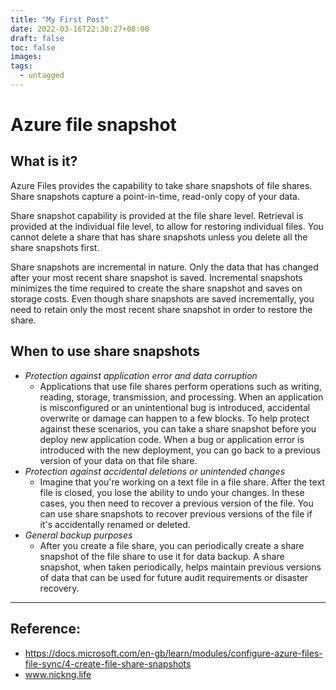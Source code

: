 ```yaml
---
title: "My First Post"
date: 2022-03-16T22:30:27+08:00
draft: false
toc: false
images:
tags:
  - untagged
---
```


# Azure file snapshot

## What is it? 
Azure Files provides the capability to take share snapshots of file shares. Share snapshots capture a point-in-time, read-only copy of your data.

Share snapshot capability is provided at the file share level. Retrieval is provided at the individual file level, to allow for restoring individual files. You cannot delete a share that has share snapshots unless you delete all the share snapshots first.

Share snapshots are incremental in nature. Only the data that has changed after your most recent share snapshot is saved. Incremental snapshots minimizes the time required to create the share snapshot and saves on storage costs. Even though share snapshots are saved incrementally, you need to retain only the most recent share snapshot in order to restore the share.


## When to use share snapshots
-   *Protection against application error and data corruption*
	-   Applications that use file shares perform operations such as writing, reading, storage, transmission, and processing. When an application is misconfigured or an unintentional bug is introduced, accidental overwrite or damage can happen to a few blocks. To help protect against these scenarios, you can take a share snapshot before you deploy new application code. When a bug or application error is introduced with the new deployment, you can go back to a previous version of your data on that file share.
-   *Protection against accidental deletions or unintended changes*
	-   Imagine that you're working on a text file in a file share. After the text file is closed, you lose the ability to undo your changes. In these cases, you then need to recover a previous version of the file. You can use share snapshots to recover previous versions of the file if it's accidentally renamed or deleted.
-   *General backup purposes*
	-   After you create a file share, you can periodically create a share snapshot of the file share to use it for data backup. A share snapshot, when taken periodically, helps maintain previous versions of data that can be used for future audit requirements or disaster recovery.


---
## Reference:
- https://docs.microsoft.com/en-gb/learn/modules/configure-azure-files-file-sync/4-create-file-share-snapshots
- www.nickng.life